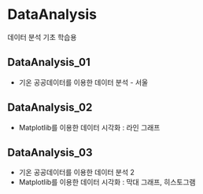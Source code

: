 # DataAnalysis
데이터 분석 기초 학습용

## DataAnalysis_01
 - 기온 공공데이터를 이용한 데이터 분석 - 서울

## DataAnalysis_02
 - Matplotlib를 이용한 데이터 시각화 : 라인 그래프

## DataAnalysis_03
 - 기온 공공데이터를 이용한 데이터 분석 2
 - Matplotlib를 이용한 데이터 시각화 : 막대 그래프, 히스토그램
